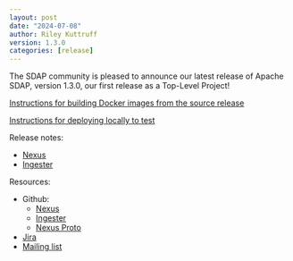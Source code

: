 ```yaml
---
layout: post
date: "2024-07-08"
author: Riley Kuttruff
version: 1.3.0
categories: [release]
---
```

<!--
{% comment %}
Licensed to the Apache Software Foundation (ASF) under one or more
contributor license agreements.  See the NOTICE file distributed with
this work for additional information regarding copyright ownership.
The ASF licenses this file to you under the Apache License, Version 2.0
(the "License"); you may not use this file except in compliance with
the License.  You may obtain a copy of the License at

http://www.apache.org/licenses/LICENSE-2.0

Unless required by applicable law or agreed to in writing, software
distributed under the License is distributed on an "AS IS" BASIS,
WITHOUT WARRANTIES OR CONDITIONS OF ANY KIND, either express or implied.
See the License for the specific language governing permissions and
limitations under the License.
{% endcomment %}
-->

The SDAP community is pleased to announce our latest release of Apache SDAP, version 1.3.0, our first release as a Top-Level Project!

[Instructions for building Docker images from the source release](https://sdap-nexus.readthedocs.io/en/1.3.0/build.html)

[Instructions for deploying locally to test](https://sdap-nexus.readthedocs.io/en/1.3.0/quickstart.html)

Release notes:
- [Nexus](https://github.com/apache/sdap-nexus/blob/1.3.0/CHANGELOG.md)
- [Ingester](https://github.com/apache/sdap-ingester/blob/1.3.0/CHANGELOG.md)

Resources:
- Github: 
  - [Nexus](https://github.com/apache/sdap-nexus)
  - [Ingester](https://github.com/apache/sdap-ingester)
  - [Nexus Proto](https://github.com/apache/sdap-nexusproto)
- [Jira](https://issues.apache.org/jira/projects/SDAP/issues)
- [Mailing list](mailto:dev@sdap.apache.org)
